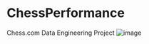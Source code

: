 # ChessPerformance
Chess.com Data Engineering Project
![image](https://github.com/mposada97/ChessPerformance/assets/85133902/33a5ff91-daf5-46c4-984a-f9eb5dd15a83)
